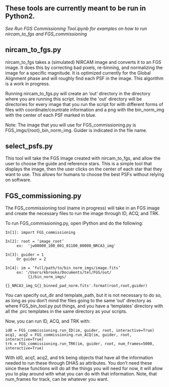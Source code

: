 **These tools are currently meant to be run in Python2.**
---------------------------------------------------------

*See Run FGS Commissioning Tool.ipynb for examples on how to run nircam_to_fgs
and FGS_commissioning*

nircam_to_fgs.py
---------------
nircam_to_fgs takes a (simulated) NIRCAM image and converts it to an FGS image.
It does this by correcting bad pixels, re-binning, and normalizing the image for
a specific magnitude. It is optimized currently for the Global Alignment phase
and will roughly find each PSF in the image. This algorithm is a work in progress.

Running nircam_to_fgs.py will create an ‘out’ directory in the directory where
you are running this script. Inside the 'out' directory will be directories for
every image that you run the script for with different forms of files with
coordinate/countrate information and a png with the bin_norm_img with the center
of each PSF marked in blue.

Note: The image that you will use for FGS_commissioning.py is
FGS_imgs/{root}_bin_norm_img. Guider is indicated in the file name.


select_psfs.py
---------------
This tool will take the FGS image created with nircam_to_fgs, and allow the user
to choose the guide and reference stars. This is a simple tool that displays the
image, then the user clicks on the center of each star that they want to use.
This allows for humans to choose the best PSFs without relying on software. 

FGS_commissioning.py
--------------------
The FGS_commissioning tool (name in progress) will take in an FGS image and create
the necessary files to run the image through ID, ACQ, and TRK.

To run FGS_commissioning.py, open IPython and do the following:

```
In[1]: import FGS_commissioning

In[2]: root = ‘image_root’
     ex:  'jw00000_100_001_01100_00000_NRCA3_img'

In[3]: guider = 1
     Or guider = 2

In[4]: im = ‘full/path/to/bin_norm_imgs/image.fits’
     ex: '/Users/kbrooks/Documents/tel/FGS/out/
          {}/bin_norm_imgs/
          {}_NRCA3_img_G{}_binned_pad_norm.fits'.format(root,root,guider)
```

You can specify out_dir and template_path, but it is not necessary to do so, as
long as you don’t mind the files going to the same ‘out' directory as where
FGS_bin_tool.py put things, and you have a ‘templates’ directory with all the
.prc templates in the same directory as your scripts.

Now, you can run ID, ACQ, and TRK with:

```
id0 = FGS_commissioning.run_ID(im, guider, root, interactive=True)
acq1, acq2 = FGS_commissioning.run_ACQ(im, guider, root, interactive=True)
trk = FGS_commissioning.run_TRK(im, guider, root, num_frames=5000, interactive=True)
```

With id0, acq1, acq2, and trk being objects that have all the information needed
to run these through DHAS as attributes. You don’t need these since these
functions will do all the things you will need for now, it will allow you to
play around with what you can do with that information. Note, that num_frames
for track, can be whatever you want.
